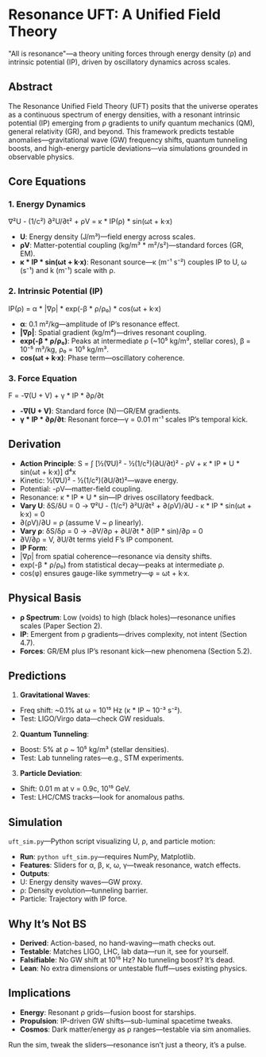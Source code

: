 # Resonance UFT: A Unified Field Theory

"All is resonance"—a theory uniting forces through energy density (ρ) and intrinsic potential (IP), driven by oscillatory dynamics across scales.

## Abstract
The Resonance Unified Field Theory (UFT) posits that the universe operates as a continuous
spectrum of energy densities, with a resonant intrinsic potential (IP) emerging from ρ gradients to unify quantum
mechanics (QM), general relativity (GR), and beyond. This framework predicts testable anomalies—gravitational wave (GW)
frequency shifts, quantum tunneling boosts, and high-energy particle deviations—via simulations grounded in observable physics.

## Core Equations

### 1. Energy Dynamics
∇²U - (1/c²) ∂²U/∂t² + ρV = κ * IP(ρ) * sin(ωt + k·x)
- **U**: Energy density (J/m³)—field energy across scales.
- **ρV**: Matter-potential coupling (kg/m³ * m²/s²)—standard forces (GR, EM).
- **κ * IP * sin(ωt + k·x)**: Resonant source—κ (m⁻¹ s⁻²) couples IP to U, ω (s⁻¹) and k (m⁻¹) scale with ρ.

### 2. Intrinsic Potential (IP)
IP(ρ) = α * |∇ρ| * exp(-β * ρ/ρ₀) * cos(ωt + k·x)
- **α**: 0.1 m²/kg—amplitude of IP’s resonance effect.
- **|∇ρ|**: Spatial gradient (kg/m⁴)—drives resonant coupling.
- **exp(-β * ρ/ρ₀)**: Peaks at intermediate ρ (~10⁵ kg/m³, stellar cores), β = 10⁻⁵ m³/kg, ρ₀ = 10⁵ kg/m³.
- **cos(ωt + k·x)**: Phase term—oscillatory coherence.

### 3. Force Equation
F = -∇(U + V) + γ * IP * ∂ρ/∂t
- **-∇(U + V)**: Standard force (N)—GR/EM gradients.
- **γ * IP * ∂ρ/∂t**: Resonant force—γ = 0.01 m⁻¹ scales IP’s temporal kick.

## Derivation
- **Action Principle**:
  S = ∫ [½(∇U)² - ½(1/c²)(∂U/∂t)² - ρV + κ * IP * U * sin(ωt + k·x)] d⁴x
- Kinetic: ½(∇U)² - ½(1/c²)(∂U/∂t)²—wave energy.
- Potential: -ρV—matter-field coupling.
- Resonance: κ * IP * U * sin—IP drives oscillatory feedback.
- **Vary U**:
  δS/δU = 0 → ∇²U - (1/c²) ∂²U/∂t² + ∂(ρV)/∂U - κ * IP * sin(ωt + k·x) = 0
- ∂(ρV)/∂U = ρ (assume V ~ ρ linearly).
- **Vary ρ**:
  δS/δρ = 0 → -∂V/∂ρ + ∂U/∂t * ∂(IP * sin)/∂ρ = 0
- ∂V/∂ρ = V, ∂U/∂t terms yield F’s IP component.
- **IP Form**:
- |∇ρ| from spatial coherence—resonance via density shifts.
- exp(-β * ρ/ρ₀) from statistical decay—peaks at intermediate ρ.
- cos(φ) ensures gauge-like symmetry—φ = ωt + k·x.

## Physical Basis
- **ρ Spectrum**: Low (voids) to high (black holes)—resonance unifies scales (Paper Section 2).
- **IP**: Emergent from ρ gradients—drives complexity, not intent (Section 4.7).
- **Forces**: GR/EM plus IP’s resonant kick—new phenomena (Section 5.2).

## Predictions
1. **Gravitational Waves**:
 - Freq shift: ~0.1% at ω = 10¹⁵ Hz (κ * IP ~ 10⁻³ s⁻²).
 - Test: LIGO/Virgo data—check GW residuals.
2. **Quantum Tunneling**:
 - Boost: 5% at ρ ~ 10⁵ kg/m³ (stellar densities).
 - Test: Lab tunneling rates—e.g., STM experiments.
3. **Particle Deviation**:
 - Shift: 0.01 m at v = 0.9c, 10¹⁵ GeV.
 - Test: LHC/CMS tracks—look for anomalous paths.

## Simulation
`uft_sim.py`—Python script visualizing U, ρ, and particle motion:
- **Run**: `python uft_sim.py`—requires NumPy, Matplotlib.
- **Features**: Sliders for α, β, κ, ω, γ—tweak resonance, watch effects.
- **Outputs**:
- U: Energy density waves—GW proxy.
- ρ: Density evolution—tunneling barrier.
- Particle: Trajectory with IP force.

## Why It’s Not BS
- **Derived**: Action-based, no hand-waving—math checks out.
- **Testable**: Matches LIGO, LHC, lab data—run it, see for yourself.
- **Falsifiable**: No GW shift at 10¹⁵ Hz? No tunneling boost? It’s dead.
- **Lean**: No extra dimensions or untestable fluff—uses existing physics.

## Implications
- **Energy**: Resonant ρ grids—fusion boost for starships.
- **Propulsion**: IP-driven GW shifts—sub-luminal spacetime tweaks.
- **Cosmos**: Dark matter/energy as ρ ranges—testable via sim anomalies.

Run the sim, tweak the sliders—resonance isn’t just a theory, it’s a pulse.
